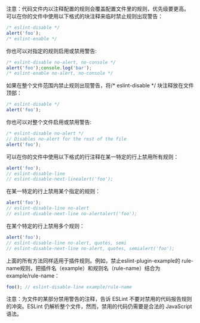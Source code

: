 注意：代码文件内以注释配置的规则会覆盖配置文件里的规则，优先级要更高。
可以在你的文件中使用以下格式的块注释来临时禁止规则出现警告：

```javascript
/* eslint-disable */
alert('foo');
/* eslint-enable */
```

你也可以对指定的规则启用或禁用警告:

```javascript
/* eslint-disable no-alert, no-console */
alert('foo');console.log('bar');
/* eslint-enable no-alert, no-console */
```

如果在整个文件范围内禁止规则出现警告，将/* eslint-disable */ 块注释放在文件顶部：

```javascript
/* eslint-disable */
alert('foo');
```

你也可以对整个文件启用或禁用警告:

```javascript
/* eslint-disable no-alert */
// Disables no-alert for the rest of the file
alert('foo');
```

可以在你的文件中使用以下格式的行注释在某一特定的行上禁用所有规则：

```javascript
alert('foo'); 
// eslint-disable-line
// eslint-disable-next-linealert('foo');
```

在某一特定的行上禁用某个指定的规则：

```javascript
alert('foo'); 
// eslint-disable-line no-alert
// eslint-disable-next-line no-alertalert('foo');
```

在某个特定的行上禁用多个规则：

```javascript
alert('foo');
// eslint-disable-line no-alert, quotes, semi
// eslint-disable-next-line no-alert, quotes, semialert('foo');
```

上面的所有方法同样适用于插件规则。例如，禁止eslint-plugin-example的 rule-name规则，把插件名（example）和规则名（rule-name）结合为 example/rule-name：

```javascript
foo(); // eslint-disable-line example/rule-name
```

注意：为文件的某部分禁用警告的注释，告诉 ESLint 不要对禁用的代码报告规则的冲突。ESLint 仍解析整个文件，然而，禁用的代码仍需要是合法的 JavaScript 语法。
